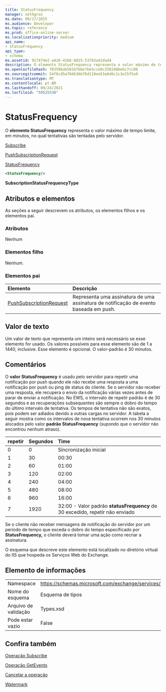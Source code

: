 ```yaml
---
title: StatusFrequency
manager: sethgros
ms.date: 09/17/2015
ms.audience: Developer
ms.topic: reference
ms.prod: office-online-server
ms.localizationpriority: medium
api_name:
- StatusFrequency
api_type:
- schema
ms.assetid: 917474e2-a426-4166-b825-53783a41dad4
description: O elemento StatusFrequency representa o valor máximo de tempo limite, em minutos, no qual tentativas são tentadas pelo servidor.
ms.openlocfilehash: f0359bab58167bbe7be5cce8c250240bebc7cc08
ms.sourcegitcommit: 54f6cd5a704b36b76d110ee53a6d6c1c3e15f5a9
ms.translationtype: MT
ms.contentlocale: pt-BR
ms.lasthandoff: 09/24/2021
ms.locfileid: "59525530"
---
```

# <a name="statusfrequency"></a>StatusFrequency

O **elemento StatusFrequency** representa o valor máximo de tempo limite, em minutos, no qual tentativas são tentadas pelo servidor. 
  
[Subscribe](subscribe.md)
  
[PushSubscriptionRequest](pushsubscriptionrequest.md)
  
[StatusFrequency](statusfrequency.md)
  
```XML
<StatusFrequency/>
```

 **SubscriptionStatusFrequencyType**
## <a name="attributes-and-elements"></a>Atributos e elementos

As seções a seguir descrevem os atributos, os elementos filhos e os elementos pai.
  
### <a name="attributes"></a>Atributos

Nenhum
  
### <a name="child-elements"></a>Elementos filho

Nenhum.
  
### <a name="parent-elements"></a>Elementos pai

|**Elemento**|**Descrição**|
|:-----|:-----|
|[PushSubscriptionRequest](pushsubscriptionrequest.md) <br/> |Representa uma assinatura de uma assinatura de notificação de evento baseada em push.  <br/> |
   
## <a name="text-value"></a>Valor de texto

Um valor de texto que representa um inteiro será necessário se esse elemento for usado. Os valores possíveis para esse elemento são de 1 a 1440, inclusive. Esse elemento é opcional. O valor-padrão é 30 minutos.
  
## <a name="remarks"></a>Comentários

O **valor StatusFrequency** é usado pelo servidor para repetir uma notificação por push quando ele não recebe uma resposta a uma notificação por push ou ping de status do cliente. Se o servidor não receber uma resposta, ele recupera o envio da notificação várias vezes antes de parar de enviar a notificação. No EWS, o intervalo de repetir padrão é de 30 segundos e as recuperações subsequentes são sempre o dobro do tempo do último intervalo de tentativa. Os tempos de tentativa não são exatos, pois podem ser adiados devido a outras cargas no servidor. A tabela a seguir mostra como os intervalos de nova tentativa ocorrem nos 30 minutos alocados pelo valor **padrão StatusFrequency** (supondo que o servidor não encontrou nenhum atraso). 
  
|repetir|**Segundos**|**Time**|
|:-----|:-----|:-----|
|0  <br/> |0  <br/> |Sincronização inicial  <br/> |
|1  <br/> |30  <br/> |00:30  <br/> |
|2  <br/> |60  <br/> |01:00  <br/> |
|3  <br/> |120  <br/> |02:00  <br/> |
|4   <br/> |240  <br/> |04:00  <br/> |
|5  <br/> |480  <br/> |08:00  <br/> |
|6   <br/> |960  <br/> |16:00  <br/> |
|7   <br/> |1920  <br/> |32:00 - Valor padrão **statusFrequency** de 30 excedido, repetir não enviado  <br/> |
   
Se o cliente não receber mensagens de notificação do servidor por um período de tempo que exceda o dobro do tempo especificado por **StatusFrequency,** o cliente deverá tomar uma ação como recriar a assinatura. 
  
O esquema que descreve este elemento está localizado no diretório virtual do IIS que hospeda os Serviços Web do Exchange.
  
## <a name="element-information"></a>Elemento de informações

|||
|:-----|:-----|
|Namespace  <br/> |https://schemas.microsoft.com/exchange/services/2006/types  <br/> |
|Nome do esquema  <br/> |Esquema de tipos  <br/> |
|Arquivo de validação  <br/> |Types.xsd  <br/> |
|Pode estar vazio  <br/> |False  <br/> |
   
## <a name="see-also"></a>Confira também



[Operação Subscribe](subscribe-operation.md)
  
[Operação GetEvents](getevents-operation.md)
  
[Cancelar a operação](unsubscribe-operation.md)
  
[Watermark](watermark.md)

